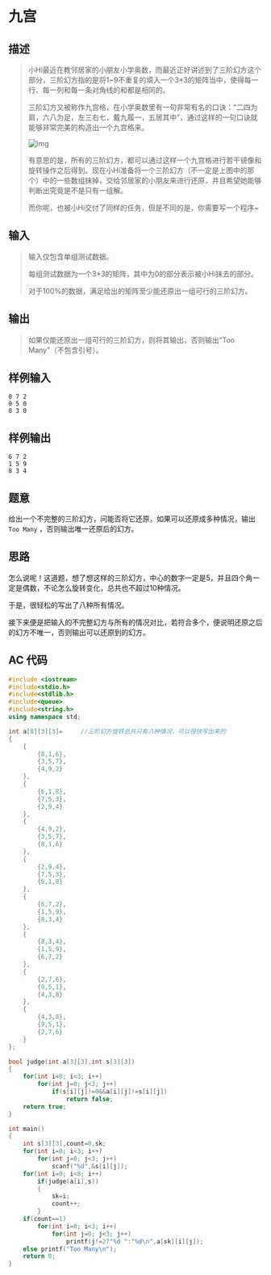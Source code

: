 # 九宫

## **描述**

> 小Hi最近在教邻居家的小朋友小学奥数，而最近正好讲述到了三阶幻方这个部分，三阶幻方指的是将1~9不重复的填入一个3*3的矩阵当中，使得每一行、每一列和每一条对角线的和都是相同的。
>
> 三阶幻方又被称作九宫格，在小学奥数里有一句非常有名的口诀：“二四为肩，六八为足，左三右七，戴九履一，五居其中”，通过这样的一句口诀就能够非常完美的构造出一个九宫格来。
>
> ![img](http://media.hihocoder.com//problem_images/20160305/14571898843687.png)
>
> 有意思的是，所有的三阶幻方，都可以通过这样一个九宫格进行若干镜像和旋转操作之后得到。现在小Hi准备将一个三阶幻方（不一定是上图中的那个）中的一些数组抹掉，交给邻居家的小朋友来进行还原，并且希望她能够判断出究竟是不是只有一组解。
>
> 而你呢，也被小Hi交付了同样的任务，但是不同的是，你需要写一个程序~



## **输入**

> 输入仅包含单组测试数据。
>
> 每组测试数据为一个3*3的矩阵，其中为0的部分表示被小Hi抹去的部分。
>
> 对于100%的数据，满足给出的矩阵至少能还原出一组可行的三阶幻方。



## **输出**

> 如果仅能还原出一组可行的三阶幻方，则将其输出，否则输出“Too Many”（不包含引号）。



## **样例输入**

    0 7 2
    0 5 0
    0 3 0



## **样例输出**

    6 7 2
    1 5 9
    8 3 4


## **题意**

给出一个不完整的三阶幻方，问能否将它还原，如果可以还原成多种情况，输出 `Too Many` ，否则输出唯一还原后的幻方。



## **思路**

怎么说呢！这道题，想了想这样的三阶幻方，中心的数字一定是5，并且四个角一定是偶数，不论怎么旋转变化，总共也不超过10种情况。

于是，很轻松的写出了八种所有情况。

接下来便是把输入的不完整幻方与所有的情况对比，若符合多个，便说明还原之后的幻方不唯一，否则输出可以还原到的幻方。



## **AC 代码**

```cpp
#include <iostream>
#include<stdio.h>
#include<stdlib.h>
#include<queue>
#include<string.h>
using namespace std;

int a[8][3][3]=     //三阶幻方旋转总共只有八种情况，可以很快写出来的
{
    {
        {8,1,6},
        {3,5,7},
        {4,9,2}
    },
    {
        {6,1,8},
        {7,5,3},
        {2,9,4}
    },
    {
        {4,9,2},
        {3,5,7},
        {8,1,6}
    },
    {
        {2,9,4},
        {7,5,3},
        {6,1,8}
    },
    {
        {6,7,2},
        {1,5,9},
        {8,3,4}
    },
    {
        {8,3,4},
        {1,5,9},
        {6,7,2}
    },
    {
        {2,7,6},
        {9,5,1},
        {4,3,8}
    },
    {
        {4,3,8},
        {9,5,1},
        {2,7,6}
    }
};

bool judge(int a[3][3],int s[3][3])
{
    for(int i=0; i<3; i++)
        for(int j=0; j<3; j++)
            if(s[i][j]!=0&&a[i][j]!=s[i][j])
                return false;
    return true;
}

int main()
{
    int s[3][3],count=0,sk;
    for(int i=0; i<3; i++)
        for(int j=0; j<3; j++)
            scanf("%d",&s[i][j]);
    for(int i=0; i<8; i++)
        if(judge(a[i],s))
        {
            sk=i;
            count++;
        }
    if(count==1)
        for(int i=0; i<3; i++)
            for(int j=0; j<3; j++)
                printf(j!=2?"%d ":"%d\n",a[sk][i][j]);
    else printf("Too Many\n");
    return 0;
}
```

